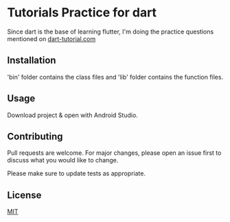 # Tutorials Practice for dart

Since dart is the base of learning flutter, I'm doing the practice questions mentioned on [dart-tutorial.com](https://dart-tutorial.com/)
## Installation

'bin' folder contains the class files and 'lib' folder contains the function files.

## Usage

Download project & open with Android Studio.

## Contributing

Pull requests are welcome. For major changes, please open an issue first
to discuss what you would like to change.

Please make sure to update tests as appropriate.

## License

[MIT](https://choosealicense.com/licenses/mit/)